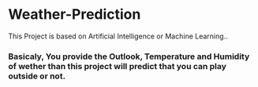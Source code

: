 # Weather-Prediction
This Project is based on Artificial Intelligence or Machine Learning..


### Basicaly, You provide the Outlook, Temperature and Humidity of wether than this project will predict that you can play outside or not.
